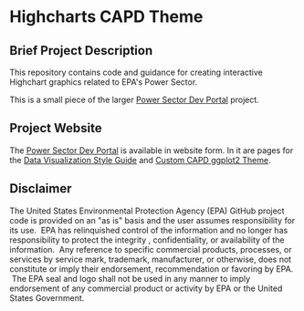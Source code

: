 # Highcharts CAPD Theme
## Brief Project Description
This repository contains code and guidance for creating interactive Highchart graphics related to EPA's Power Sector.

This is a small piece of the larger [Power Sector Dev Portal](https://github.com/USEPA/power-sector-dev-portal) project.

## Project Website

The [Power Sector Dev Portal](https://usepa.github.io/power-sector-dev-portal/) is available in website form. In it are pages for the [Data Visualization Style Guide](https://usepa.github.io/power-sector-dev-portal/#/datavis) and [Custom CAPD ggplot2 Theme](https://usepa.github.io/power-sector-dev-portal/#/ggplot).

## Disclaimer

The United States Environmental Protection Agency (EPA) GitHub project code is provided on an "as is" basis and the user assumes responsibility for its use.  EPA has relinquished control of the information and no longer has responsibility to protect the integrity , confidentiality, or availability of the information.  Any reference to specific commercial products, processes, or services by service mark, trademark, manufacturer, or otherwise, does not constitute or imply their endorsement, recommendation or favoring by EPA.  The EPA seal and logo shall not be used in any manner to imply endorsement of any commercial product or activity by EPA or the United States Government.




